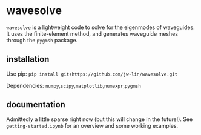 # wavesolve
`wavesolve` is a lightweight code to solve for the eigenmodes of waveguides. 
It uses the finite-element method, and generates waveguide meshes through the `pygmsh` package.

## installation
Use pip: `pip install git+https://github.com/jw-lin/wavesolve.git`

Dependencies: `numpy`,`scipy`,`matplotlib`,`numexpr`,`pygmsh`

## documentation
Admittedly a little sparse right now (but this will change in the future!). See `getting-started.ipynb` for an overview and some working examples.



